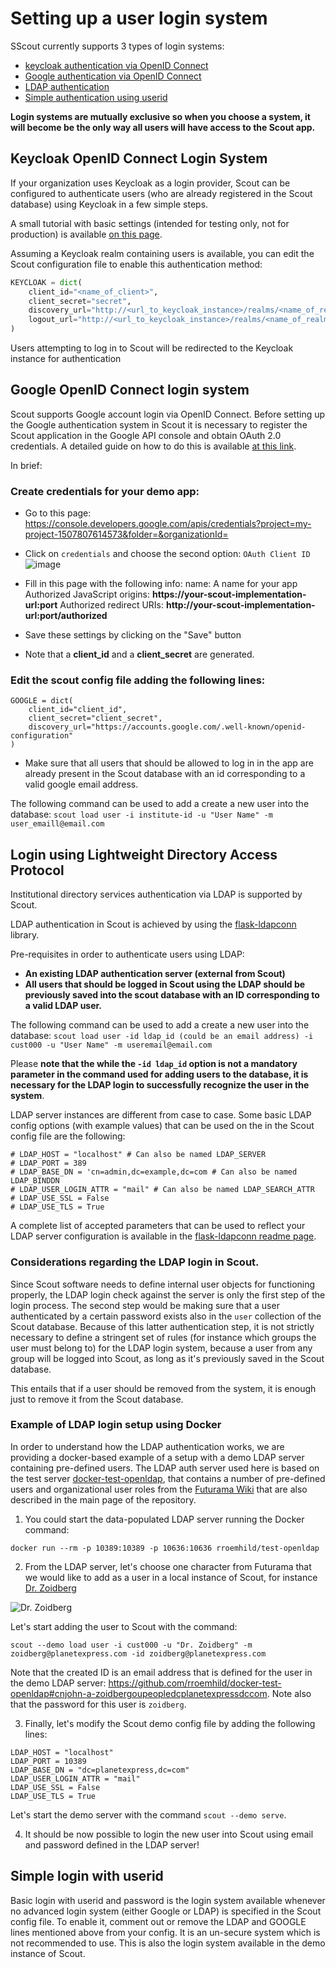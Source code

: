 # Setting up a user login system

SScout currently supports 3 types of login systems:
  - [keycloak authentication via OpenID Connect](#keycloak-openid-connect-login-system)
  - [Google authentication via OpenID Connect](#google-openid-connect-login-system)
  - [LDAP authentication](#login-using-lightweight-directory-access-protocol)
  - [Simple authentication using userid](#simple-login-with-userid)

**Login systems are mutually exclusive so when you choose a system, it will become be the only way all users will have access to the Scout app.**


## Keycloak OpenID Connect Login System

If your organization uses Keycloak as a login provider, Scout can be configured to authenticate users (who are already registered in the Scout database) using Keycloak in a few simple steps.

A small tutorial with basic settings (intended for testing only, not for production) is available [on this page](https://github.com/northwestwitch/keycloak_flask_auth?tab=readme-ov-file#keycloak_flask_auth).

Assuming a Keycloak realm containing users is available, you can edit the Scout configuration file to enable this authentication method:

```python
KEYCLOAK = dict(
    client_id="<name_of_client>",
    client_secret="secret",
    discovery_url="http://<url_to_keycloak_instance>/realms/<name_of_realm>/.well-known/openid-configuration",
    logout_url="http://<url_to_keycloak_instance>/realms/<name_of_realm>/protocol/openid-connect/logout",
)
```

Users attempting to log in to Scout will be redirected to the Keycloak instance for authentication

## Google OpenID Connect login system

Scout supports Google account login via OpenID Connect. Before setting up the Google authentication system in Scout it is necessary to register the Scout application in the Google API console and obtain OAuth 2.0 credentials. A detailed guide on how to do this is available [at this link](https://developers.google.com/identity/protocols/oauth2/openid-connect).

In brief:

### Create credentials for your demo app:

-  Go to this page:  https://console.developers.google.com/apis/credentials?project=my-project-1507807614573&folder=&organizationId=

- Click on `credentials` and choose the second option: `OAuth Client ID`
![image](https://user-images.githubusercontent.com/28093618/84499985-ef2c4200-acb3-11ea-8ade-1789219bfd73.png)

- Fill in this page with the following info:
 name: A name for your app
 Authorized JavaScript origins: **https://your-scout-implementation-url:port**
 Authorized redirect URIs: **http://your-scout-implementation-url:port/authorized**

- Save these settings by clicking on the "Save" button

- Note that a **client_id** and a **client_secret** are generated.

### Edit the scout config file adding the following lines:
```
GOOGLE = dict(
    client_id="client_id",
    client_secret="client_secret",
    discovery_url="https://accounts.google.com/.well-known/openid-configuration"
)
```

- Make sure that all users that should be allowed to log in in the app are already present in the Scout database with an id corresponding to a valid google email address.

The following command can be used to add a create a new user into the database:
`scout load user -i institute-id -u "User Name" -m user_emaill@email.com`


## Login using Lightweight Directory Access Protocol

Institutional directory services authentication via LDAP is supported by Scout.

LDAP authentication in Scout is achieved by using the [flask-ldapconn](https://github.com/rroemhild/flask-ldapconn) library.

Pre-requisites in order to authenticate users using LDAP:

- **An existing LDAP authentication server (external from Scout)**
- **All users that should be logged in Scout using the LDAP should be previously saved into the scout database with an ID corresponding to a valid LDAP user.**

The following command can be used to add a create a new user into the database:
`scout load user -id ldap_id (could be an email address) -i cust000 -u "User Name" -m useremail@email.com`

Please **note that the while the `-id ldap_id` option is not a mandatory parameter in the command used for adding users to the database, it is necessary for the LDAP login to successfully recognize the user in the system**.

LDAP server instances are different from case to case. Some basic LDAP config options (with example values) that can be used on the in the Scout config file are the following:

```
# LDAP_HOST = "localhost" # Can also be named LDAP_SERVER
# LDAP_PORT = 389
# LDAP_BASE_DN = 'cn=admin,dc=example,dc=com # Can also be named LDAP_BINDDN
# LDAP_USER_LOGIN_ATTR = "mail" # Can also be named LDAP_SEARCH_ATTR
# LDAP_USE_SSL = False
# LDAP_USE_TLS = True
```

A complete list of accepted parameters that can be used to reflect your LDAP server configuration is available in the [flask-ldapconn readme page](https://github.com/rroemhild/flask-ldapconn).

### Considerations regarding the LDAP login in Scout.

Since Scout software needs to define internal user objects for functioning properly, the LDAP login check against the server is only the first step of the login process. The second step would be making sure that a user authenticated by a certain password exists also in the `user` collection of the Scout database. Because of this latter authentication step, it is not strictly necessary to define a stringent set of rules (for instance which groups the user must belong to) for the LDAP login system, because a user from any group will be logged into Scout, as long as it's previously saved in the Scout database.

This entails that if a user should be removed from the system, it is enough just to remove it from the Scout database.

### Example of LDAP login setup using Docker

In order to understand how the LDAP authentication works, we are providing a docker-based example of a setup with a demo LDAP server containing pre-defined users. The LDAP auth server used here is based on the test server [docker-test-openldap](https://github.com/rroemhild/docker-test-openldap), that contains a number of pre-defined users and organizational user roles from the [Futurama Wiki](https://futurama.fandom.com/wiki/Futurama_Wiki) that are also described in the main page of the repository.

1) You could start the data-populated LDAP server running the Docker command:
```
docker run --rm -p 10389:10389 -p 10636:10636 rroemhild/test-openldap
```

2) From the LDAP server, let's choose one character from Futurama that we would like to add as a user in a local instance of Scout, for instance [Dr. Zoidberg](https://github.com/rroemhild/docker-test-openldap#cnjohn-a-zoidbergoupeopledcplanetexpressdccom)

![Dr. Zoidberg](https://static.wikia.nocookie.net/characterprofile/images/1/17/Zoidberg.png/revision/latest/scale-to-width-down/250?cb=20180603192711)

Let's start adding the user to Scout with the command:
```
scout --demo load user -i cust000 -u "Dr. Zoidberg" -m zoidberg@planetexpress.com -id zoidberg@planetexpress.com
```
Note that the created ID is an email address that is defined for the user in the demo LDAP server: https://github.com/rroemhild/docker-test-openldap#cnjohn-a-zoidbergoupeopledcplanetexpressdccom. Note also that the password for this user is `zoidberg`.

3) Finally, let's modify the Scout demo config file by adding the following lines:
```
LDAP_HOST = "localhost"
LDAP_PORT = 10389
LDAP_BASE_DN = "dc=planetexpress,dc=com"
LDAP_USER_LOGIN_ATTR = "mail"
LDAP_USE_SSL = False
LDAP_USE_TLS = True
```
Let's start the demo server with the command `scout --demo serve`.

4) It should be now possible to login the new user into Scout using email and password defined in the LDAP server!

## Simple login with userid

Basic login with userid and password is the login system available whenever no advanced login system (either Google or LDAP) is specified in the Scout config file. To enable it, comment out or remove the LDAP and GOOGLE lines mentioned above from your config. It is an un-secure system which is not recommended to use. This is also the login system available in the demo instance of Scout.

